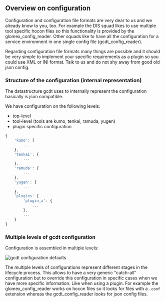## Overview on configuration

Configuration and configuration file formats are very dear to us and we already know to you, too. For example the DIS squad likes to use multiple tool specific hocon files so this functionality is provided by the glomex_config_reader. Other squads like to have all the configuration for a service environment in one single config file (gcdt_config_reader).
 
Regarding configuration file formats many things are possible and it should be very simple to implement your specific requirements as a plugin so you could use XML or INI format. Talk to us and do not shy away from good old json config.


### Structure of the configuration (internal representation)
 
The datastructure gcdt uses to internally represent the configuration basically is json compatible. 

We have configuration on the following levels:

* top-level
* tool-level (tools are kumo, tenkai, ramuda, yugen)
* plugin specific configuration
 
``` js
{
    'kumo': {
        ...
    },
    'tenkai': {
        ...
    },
    'ramuda': {
        ...
    },
    'yugen': {
        ...
    },
    'plugins' {
        'plugin_a': {
            ...
        },
        ...
    }
}
```


### Multiple levels of gcdt configuration

Configuration is assembled in multiple levels:

![gcdt configuration defaults](/_static/images/gcdt_configuration.png "gcdt configuration defaults")

The multiple levels of configurations represent different stages in the lifecycle process. This allows to have a very generic "catch-all" configuration but to override this configuration in specific cases when we have more specific information. Like when using a plugin. For example the glomex_config_reader works on hocon files so it looks for files with a `.conf` extension whereas the gcdt_config_reader looks for json config files.
